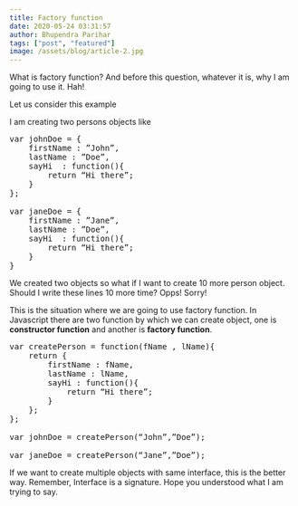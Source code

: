 ```yaml
---
title: Factory function
date: 2020-05-24 03:31:57
author: Bhupendra Parihar
tags: ["post", "featured"]
image: /assets/blog/article-2.jpg
---
```


What is factory function? And before this question, whatever it is, why I am going to use it. Hah!

Let us consider this example

I am creating two persons objects like
<pre>
var johnDoe = {
	firstName : ”John”,
	lastName : ”Doe”,
	sayHi  : function(){
		return “Hi there”;
	}
};

var janeDoe = {
	firstName : ”Jane”,
	lastName : ”Doe”,
	sayHi  : function(){
		return “Hi there”;
	}
}
</pre>
We created two objects so what if I want to create 10 more person object. Should I write these lines 10 more time? Opps! Sorry!

This is the situation where we are going to use factory function. In Javascript there are two function by which we can create object, one is <b>constructor function</b> and another is <b>factory function</b>.
<pre>
var createPerson = function(fName , lName){
	return {
		firstName : fName,
		lastName : lName,
		sayHi : function(){
			return “Hi there”;
		}
	};
};

var johnDoe = createPerson(“John”,”Doe”);

var janeDoe = createPerson(“Jane”,”Doe”);
</pre>
If we want to create multiple objects with same interface, this is the better way. Remember, Interface is a signature. Hope you understood what I am trying to say.